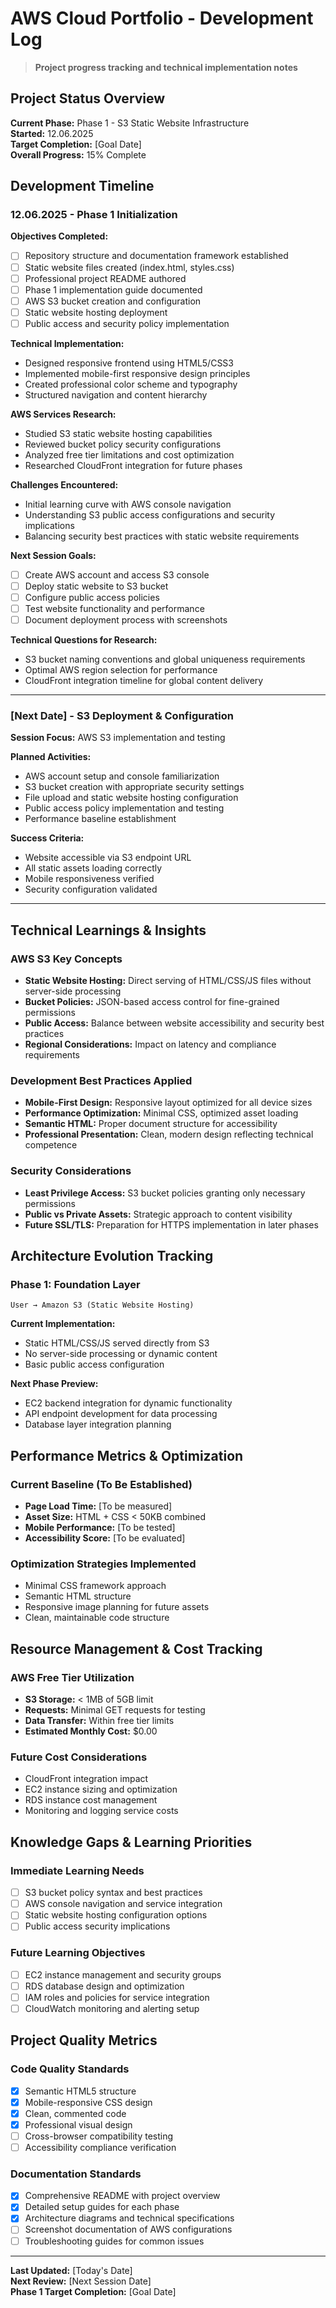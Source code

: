 # AWS Cloud Portfolio - Development Log

> **Project progress tracking and technical implementation notes**

## Project Status Overview

**Current Phase:** Phase 1 - S3 Static Website Infrastructure  
**Started:** 12.06.2025  
**Target Completion:** [Goal Date]  
**Overall Progress:** 15% Complete  

## Development Timeline

### 12.06.2025 - Phase 1 Initialization

**Objectives Completed:**
- [ ] Repository structure and documentation framework established
- [ ] Static website files created (index.html, styles.css)
- [ ] Professional project README authored
- [ ] Phase 1 implementation guide documented
- [ ] AWS S3 bucket creation and configuration
- [ ] Static website hosting deployment
- [ ] Public access and security policy implementation

**Technical Implementation:**
- Designed responsive frontend using HTML5/CSS3
- Implemented mobile-first responsive design principles
- Created professional color scheme and typography
- Structured navigation and content hierarchy

**AWS Services Research:**
- Studied S3 static website hosting capabilities
- Reviewed bucket policy security configurations
- Analyzed free tier limitations and cost optimization
- Researched CloudFront integration for future phases

**Challenges Encountered:**
- Initial learning curve with AWS console navigation
- Understanding S3 public access configurations and security implications
- Balancing security best practices with static website requirements

**Next Session Goals:**
- [ ] Create AWS account and access S3 console
- [ ] Deploy static website to S3 bucket
- [ ] Configure public access policies
- [ ] Test website functionality and performance
- [ ] Document deployment process with screenshots

**Technical Questions for Research:**
- S3 bucket naming conventions and global uniqueness requirements
- Optimal AWS region selection for performance
- CloudFront integration timeline for global content delivery

---

### [Next Date] - S3 Deployment & Configuration

**Session Focus:** AWS S3 implementation and testing

**Planned Activities:**
- AWS account setup and console familiarization
- S3 bucket creation with appropriate security settings
- File upload and static website hosting configuration
- Public access policy implementation and testing
- Performance baseline establishment

**Success Criteria:**
- Website accessible via S3 endpoint URL
- All static assets loading correctly
- Mobile responsiveness verified
- Security configuration validated

---

## Technical Learnings & Insights

### AWS S3 Key Concepts
- **Static Website Hosting:** Direct serving of HTML/CSS/JS files without server-side processing
- **Bucket Policies:** JSON-based access control for fine-grained permissions
- **Public Access:** Balance between website accessibility and security best practices
- **Regional Considerations:** Impact on latency and compliance requirements

### Development Best Practices Applied
- **Mobile-First Design:** Responsive layout optimized for all device sizes
- **Performance Optimization:** Minimal CSS, optimized asset loading
- **Semantic HTML:** Proper document structure for accessibility
- **Professional Presentation:** Clean, modern design reflecting technical competence

### Security Considerations
- **Least Privilege Access:** S3 bucket policies granting only necessary permissions
- **Public vs Private Assets:** Strategic approach to content visibility
- **Future SSL/TLS:** Preparation for HTTPS implementation in later phases

## Architecture Evolution Tracking

### Phase 1: Foundation Layer
```
User → Amazon S3 (Static Website Hosting)
```

**Current Implementation:**
- Static HTML/CSS/JS served directly from S3
- No server-side processing or dynamic content
- Basic public access configuration

**Next Phase Preview:**
- EC2 backend integration for dynamic functionality
- API endpoint development for data processing
- Database layer integration planning

## Performance Metrics & Optimization

### Current Baseline (To Be Established)
- **Page Load Time:** [To be measured]
- **Asset Size:** HTML + CSS < 50KB combined
- **Mobile Performance:** [To be tested]
- **Accessibility Score:** [To be evaluated]

### Optimization Strategies Implemented
- Minimal CSS framework approach
- Semantic HTML structure
- Responsive image planning for future assets
- Clean, maintainable code structure

## Resource Management & Cost Tracking

### AWS Free Tier Utilization
- **S3 Storage:** < 1MB of 5GB limit
- **Requests:** Minimal GET requests for testing
- **Data Transfer:** Within free tier limits
- **Estimated Monthly Cost:** $0.00

### Future Cost Considerations
- CloudFront integration impact
- EC2 instance sizing and optimization
- RDS instance cost management
- Monitoring and logging service costs

## Knowledge Gaps & Learning Priorities

### Immediate Learning Needs
- [ ] S3 bucket policy syntax and best practices
- [ ] AWS console navigation and service integration
- [ ] Static website hosting configuration options
- [ ] Public access security implications

### Future Learning Objectives
- [ ] EC2 instance management and security groups
- [ ] RDS database design and optimization
- [ ] IAM roles and policies for service integration
- [ ] CloudWatch monitoring and alerting setup

## Project Quality Metrics

### Code Quality Standards
- [x] Semantic HTML5 structure
- [x] Mobile-responsive CSS design
- [x] Clean, commented code
- [x] Professional visual design
- [ ] Cross-browser compatibility testing
- [ ] Accessibility compliance verification

### Documentation Standards
- [x] Comprehensive README with project overview
- [x] Detailed setup guides for each phase
- [x] Architecture diagrams and technical specifications
- [ ] Screenshot documentation of AWS configurations
- [ ] Troubleshooting guides for common issues

---

**Last Updated:** [Today's Date]  
**Next Review:** [Next Session Date]  
**Phase 1 Target Completion:** [Goal Date]
